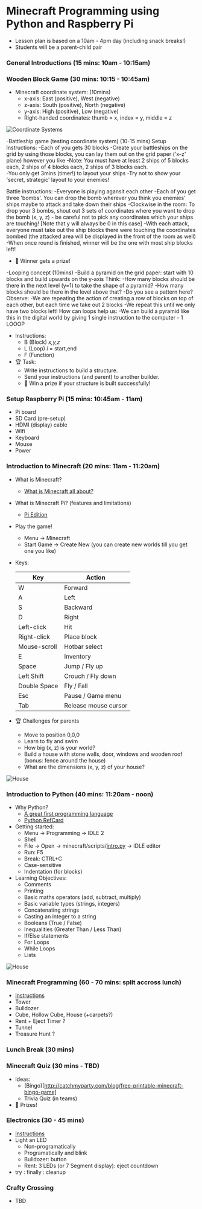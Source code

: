 # Minecraft Programming using Python and Raspberry Pi

- Lesson plan is based on a 10am - 4pm day (including snack breaks!)
- Students will be a parent-child pair

### General Introductions (15 mins: 10am - 10:15am)

### Wooden Block Game (30 mins: 10:15 - 10:45am)
- Minecraft coordinate system: (10mins)
  - x-axis: East (positive), West (negative)
  - z-axis: South (positive), North (negative)
  - y-axis: High (positive), Low (negative)
  - Right-handed coordinates: thumb = x, index = y, middle = z
  
![Coordinate Systems](http://viz.aset.psu.edu/gho/sem_notes/3d_fundamentals/gifs/left_right_hand.gif)

-Battleship game (testing coordinate system) (10-15 mins)
Setup Instructions:
  -Each of you gets 30 blocks 
  -Create your battleships on the grid by using those blocks, you can lay them out on the grid paper ('x-z' plane) however you like 
  -Note: You must have at least 2 ships of 5 blocks each, 2 ships of 4 blocks each, 2 ships of 3 blocks each.  
  -You only get 3mins (timer!) to layout your ships
  -Try not to show your 'secret, strategic' layout to your enemies! 

Battle instructions:
  -Everyone is playing agansit each other
  -Each of you get three 'bombs'.  You can drop the bomb wherever you think you enemies' ships maybe to attack and take down their ships
  -Clockwise in the room: To drop your 3 bombs, shout out 3 sets of coordinates where you want to drop the bomb (x, y, z) - be careful not to pick any coordinates which your ships are touching! [Note that y will always be 0 in this case] 
  -With each attack, everyone must take out the ship blocks there were touching the coordinates bombed (the attacked area will be displayed in the front of the room as well) 
  -When once round is finished, winner will be the one with most ship blocks left! 
- :gift: Winner gets a prize! 

-Looping concept (10mins)
 -Build a pyramid on the grid paper: start with 10 blocks and build upwards on the y-axis 
 Think:
 -How many blocks should be there in the next level (y=1) to take the shape of a pyramid?
 -How many blocks should be there in the level above that?
 -Do you see a pattern here? 
 Observe:
 -We are repeating the action of creating a row of blocks on top of each other, but each time we take out 2 blocks 
 -We repeat this until we only have two blocks left!
 How can loops help us:
 -We can build a pyramid like this in the digital world by giving 1 single instruction to the computer - 1 LOOOP
 <pseudo code for pyramid loop>


- Instructions: 
  - B (Block) *x,y,z*
  - L (Loop) *i* = start,end
  - F (Function)
- :trophy: Task:
  - Write instructions to build a structure.
  - Send your instructions (and parent) to another builder.
  - :gift: Win a prize if your structure is built successfully!

### Setup Raspberry Pi (15 mins: 10:45am - 11am)
- Pi board
- SD Card (pre-setup)
- HDMI (display) cable
- Wifi
- Keyboard
- Mouse
- Power

### Introduction to Minecraft (20 mins: 11am - 11:20am)
  - What is Minecraft?
    - [What is Minecraft all about?](http://minemum.com/what-is-minecraft)
  - What is Minecraft Pi? (features and limitations)
    - [Pi Edition](http://minecraft.gamepedia.com/Pi_Edition)
  - Play the game!
    - Menu -> Minecraft
    - Start Game -> Create New (you can create new worlds till you get one you like)
  - Keys:
  
    Key | Action 
    --- | ------
    W	| Forward
    A	| Left 
    S	| Backward 
    D	|	Right
    Left-click | Hit
    Right-click | Place block
    Mouse-scroll | Hotbar select
    E	|	Inventory
    Space	|	Jump / Fly up
    Left Shift | Crouch / Fly down
    Double Space	|	Fly / Fall
    Esc	| Pause / Game menu
    Tab	| Release mouse cursor

  - :trophy: Challenges for parents
    - Move to position 0,0,0
    - Learn to fly and swim
    - How big (x, z) is your world?
    - Build a house with stone walls, door, windows and wooden roof (bonus: fence around the house)
    - What are the dimensions (x, y, z) of your house?

![House](screenshots/house.png)

### Introduction to Python (40 mins: 11:20am - noon)
- Why Python?
  - [A great first programming language](http://readwrite.com/2014/07/08/what-makes-python-easy-to-learn/)
  - [Python RefCard](https://dzone.com/refcardz/core-python)
- Getting started:
  - Menu -> Programming -> IDLE 2
  - Shell
  - File -> Open -> minecraft/scripts/[intro.py](scripts/intro.py) -> IDLE editor
  - Run: F5
  - Break: CTRL+C 
  - Case-sensitive
  - Indentation (for blocks)
- Learning Objectives:
  - Comments
  - Printing
  - Basic maths operators (add, subtract, multiply)
  - Basic variable types (strings, integers)
  - Concatenating strings
  - Casting an integer to a string
  - Booleans (True / False)
  - Inequalities (Greater Than / Less Than)
  - If/Else statements
  - For Loops
  - While Loops
  - Lists

![House](screenshots/wall.png)

  
### Minecraft Programming (60 - 70 mins: split accross lunch)
- [Instructions](MINECRAFT_PROGRAMMING.md)
- Tower
- Bulldozer
- Cube, Hollow Cube, House (+carpets?)
- Rent + Eject Timer ?
- Tunnel
- Treasure Hunt ?

### Lunch Break (30 mins)

### Minecraft Quiz (30 mins - TBD)
- Ideas:
  - (Bingo)[http://catchmyparty.com/blog/free-printable-minecraft-bingo-game]
  - Trivia Quiz (in teams)
- :gift: Prizes!

### Electronics (30 - 45 mins)
- [Instructions](MINECRAFT_ELECTRONICS.md)
- Light an LED
  - Non-programatically
  - Programatically and blink
  - Bulldozer: button
  - Rent: 3 LEDs (or 7 Segment display): eject countdown
- try : finally : cleanup

### Crafty Crossing
- TBD
